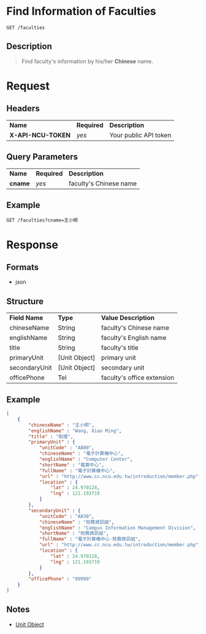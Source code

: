 # Find Information of Faculties

```
GET /faculties
```

## Description
> Find faculty's information by his/her **Chinese** name.

# Request
## Headers
<table>
  <tr>
    <td><b>Name</b></td>
    <td><b>Required</b></td>
    <td><b>Description</b></td>
  </tr>
  <tr>
    <td><b>X-API-NCU-TOKEN</b></td>
    <td><i>yes</i></td>
    <td>Your public API token</td>
  </tr>
</table>

## Query Parameters
<table>
  <tr>
    <td><b>Name</b></td>
    <td><b><b>Required</b></b></td>
    <td><b>Description</b></td>
  </tr>
  <tr>
	<td><b>cname</b></td>
	<td><i>yes</i></td>
	<td>faculty's Chinese name</td>
  </tr>
</table>

## Example
```
GET /faculties?cname=王小明
```

# Response

## Formats
- json

## Structure
<table>
    <tr>
		<td><b>Field Name</b></td>
		<td><b>Type</b></td>
		<td><b>Value Description</b></td>
	</tr>
    <tr>
        <td>chineseName</td>
        <td>String</td>
        <td>faculty's Chinese name</td>
    </tr>
    <tr>
        <td>englishName</td>
        <td>String</td>
        <td>faculty's English name</td>
    </tr>
    <tr>
        <td>title</td>
        <td>String</td>
        <td>faculty's title</td>
    </tr>
    <tr>
        <td>primaryUnit</td>
        <td>[Unit Object]</td>
        <td>primary unit</td>
    </tr>
    <tr>
        <td>secondaryUnit</td>
        <td>[Unit Object]</td>
        <td>secondary unit</td>
    </tr>
    <tr>
        <td>officePhone</td>
        <td>Tel</td>
        <td>faculty's office extension</td>
    </tr>
</table>

## Example
```json
[
    {
        "chineseName" : "王小明",
        "englishName" : "Wang, Xiao Ming",
        "title" : "助理",
        "primaryUnit" : {
            "unitCode" : "A800",
            "chineseName" : "電子計算機中心",
            "englishName" : "Computer Center",
            "shortName" : "電算中心",
            "fullName" : "電子計算機中心",
            "url" : "http://www.cc.ncu.edu.tw/introduction/member.php",
            "location" : {
                "lat" : 24.970128,
                "lng" : 121.193719
            }
        },
        "secondaryUnit" : {
            "unitCode" : "A830",
            "chineseName" : "校務資訊組",
            "englishName" : "Campus Information Management Division",
            "shortName" : "校務資訊組",
            "fullName" : "電子計算機中心-校務資訊組",
            "url" : "http://www.cc.ncu.edu.tw/introduction/member.php",
            "location" : {
                "lat" : 24.970128,
                "lng" : 121.193719
            }
        },
        "officePhone" : "99999"
    }
]
```
## Notes
- [Unit Object](units.md#structure)
